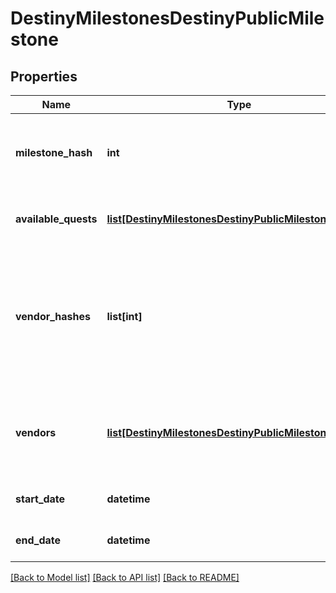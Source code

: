 # DestinyMilestonesDestinyPublicMilestone

## Properties
Name | Type | Description | Notes
------------ | ------------- | ------------- | -------------
**milestone_hash** | **int** | The hash identifier for the milestone. Use it to look up the DestinyMilestoneDefinition for static data about the Milestone. | [optional] 
**available_quests** | [**list[DestinyMilestonesDestinyPublicMilestoneQuest]**](DestinyMilestonesDestinyPublicMilestoneQuest.md) | A milestone not need have even a single quest, but if there are active quests they will be returned here. | [optional] 
**vendor_hashes** | **list[int]** | Sometimes milestones - or activities active in milestones - will have relevant vendors. These are the vendors that are currently relevant.  Deprecated, already, for the sake of the new \&quot;vendors\&quot; property that has more data. What was I thinking. | [optional] 
**vendors** | [**list[DestinyMilestonesDestinyPublicMilestoneVendor]**](DestinyMilestonesDestinyPublicMilestoneVendor.md) | This is why we can&#39;t have nice things. This is the ordered list of vendors to be shown that relate to this milestone, potentially along with other interesting data. | [optional] 
**start_date** | **datetime** | If known, this is the date when the Milestone started/became active. | [optional] 
**end_date** | **datetime** | If known, this is the date when the Milestone will expire/recycle/end. | [optional] 

[[Back to Model list]](../README.md#documentation-for-models) [[Back to API list]](../README.md#documentation-for-api-endpoints) [[Back to README]](../README.md)


